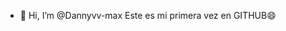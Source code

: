 - 👋 Hi, I’m @Dannyvv-max
Este es mi primera vez en GITHUB😄

<!---
Dannyvv-max/Dannyvv-max is a ✨ special ✨ repository because its `README.md` (this file) appears on your GitHub profile.
You can click the Preview link to take a look at your changes.
--->
